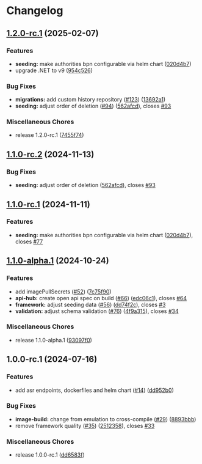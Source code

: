 # Changelog

## [1.2.0-rc.1](https://github.com/eclipse-tractusx/ssi-authority-schema-registry/compare/v1.1.0-alpha.1...v1.2.0-rc.1) (2025-02-07)


### Features

* **seeding:** make authorities bpn configurable via helm chart ([020d4b7](https://github.com/eclipse-tractusx/ssi-authority-schema-registry/commit/020d4b742c15b119ecfe3f146d91840687ba45f7))
* upgrade .NET to v9 ([954c526](https://github.com/eclipse-tractusx/ssi-authority-schema-registry/commit/954c5260f554134f5bae2b13296993e04638d506))


### Bug Fixes

* **migrations:** add custom history repository ([#123](https://github.com/eclipse-tractusx/ssi-authority-schema-registry/issues/123)) ([13692a1](https://github.com/eclipse-tractusx/ssi-authority-schema-registry/commit/13692a19a32000c1792f5f52cf075eef54d5863b))
* **seeding:** adjust order of deletion ([#94](https://github.com/eclipse-tractusx/ssi-authority-schema-registry/issues/94)) ([562afcd](https://github.com/eclipse-tractusx/ssi-authority-schema-registry/commit/562afcd8b870ae1e4273508b597e0faf9389b43a)), closes [#93](https://github.com/eclipse-tractusx/ssi-authority-schema-registry/issues/93)


### Miscellaneous Chores

* release 1.2.0-rc.1 ([7455f74](https://github.com/eclipse-tractusx/ssi-authority-schema-registry/commit/7455f74efd6c240ea86e5405805ae5c3db04230f))

## [1.1.0-rc.2](https://github.com/eclipse-tractusx/ssi-authority-schema-registry/compare/v1.1.0-rc.1...v1.1.0-rc.2) (2024-11-13)

### Bug Fixes

* **seeding:** adjust order of deletion ([562afcd](https://github.com/eclipse-tractusx/ssi-authority-schema-registry/commit/562afcd8b870ae1e4273508b597e0faf9389b43a)), closes [#93](https://github.com/eclipse-tractusx/ssi-authority-schema-registry/issues/93)

## [1.1.0-rc.1](https://github.com/eclipse-tractusx/ssi-authority-schema-registry/compare/v1.1.0-alpha.1...v1.1.0-rc.1) (2024-11-11)

### Features

* **seeding:** make authorities bpn configurable via helm chart ([020d4b7](https://github.com/eclipse-tractusx/ssi-authority-schema-registry/commit/020d4b742c15b119ecfe3f146d91840687ba45f7)), closes [#77](https://github.com/eclipse-tractusx/ssi-authority-schema-registry/issues/77)

## [1.1.0-alpha.1](https://github.com/eclipse-tractusx/ssi-authority-schema-registry/compare/v1.0.0-rc.1...v1.1.0-alpha.1) (2024-10-24)


### Features

* add imagePullSecrets ([#52](https://github.com/eclipse-tractusx/ssi-authority-schema-registry/issues/52)) ([7c75f90](https://github.com/eclipse-tractusx/ssi-authority-schema-registry/commit/7c75f908d35692c688a49c98ea3008b66e8693bf))
* **api-hub:** create open api spec on build ([#66](https://github.com/eclipse-tractusx/ssi-authority-schema-registry/issues/66)) ([edc06c1](https://github.com/eclipse-tractusx/ssi-authority-schema-registry/commit/edc06c1c739bdbc679821a8acea79791b2f167a0)), closes [#64](https://github.com/eclipse-tractusx/ssi-authority-schema-registry/issues/64)
* **framework:** adjust seeding data ([#56](https://github.com/eclipse-tractusx/ssi-authority-schema-registry/issues/56)) ([dd74f2c](https://github.com/eclipse-tractusx/ssi-authority-schema-registry/commit/dd74f2c4bac81938ade7b92af303bdb77cc60f7c)), closes [#3](https://github.com/eclipse-tractusx/ssi-authority-schema-registry/issues/3)
* **validation:** adjust schema validation ([#76](https://github.com/eclipse-tractusx/ssi-authority-schema-registry/issues/76)) ([4f9a315](https://github.com/eclipse-tractusx/ssi-authority-schema-registry/commit/4f9a3158294b25b52624f68495deef84b9b615e6)), closes [#34](https://github.com/eclipse-tractusx/ssi-authority-schema-registry/issues/34)


### Miscellaneous Chores

* release 1.1.0-alpha.1 ([93097f0](https://github.com/eclipse-tractusx/ssi-authority-schema-registry/commit/93097f044fca637efd3e3284245f893a1595121a))

## 1.0.0-rc.1 (2024-07-16)


### Features

* add asr endpoints, dockerfiles and helm chart ([#14](https://github.com/eclipse-tractusx/ssi-authority-schema-registry/issues/14)) ([dd952b0](https://github.com/eclipse-tractusx/ssi-authority-schema-registry/commit/dd952b07bb082dc2db64768b120f18dcd96bcdb8))


### Bug Fixes

* **image-build:** change from emulation to cross-compile ([#29](https://github.com/eclipse-tractusx/ssi-authority-schema-registry/issues/29)) ([8893bbb](https://github.com/eclipse-tractusx/ssi-authority-schema-registry/commit/8893bbb5bd7ec6843684cb167553c1084bcd5fbf))
* remove framework quality ([#35](https://github.com/eclipse-tractusx/ssi-authority-schema-registry/issues/35)) ([2512358](https://github.com/eclipse-tractusx/ssi-authority-schema-registry/commit/2512358a501726cf6545e7a41eb551a028e3cd91)), closes [#33](https://github.com/eclipse-tractusx/ssi-authority-schema-registry/issues/33)


### Miscellaneous Chores

* release 1.0.0-rc.1 ([dd6583f](https://github.com/eclipse-tractusx/ssi-authority-schema-registry/commit/dd6583fb6e71e5a3f06775da1126fd6f7221fe9d))
